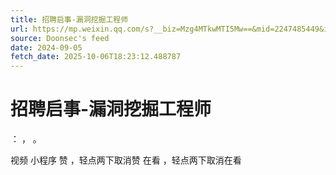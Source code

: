 ```yaml
---
title: 招聘启事-漏洞挖掘工程师
url: https://mp.weixin.qq.com/s?__biz=Mzg4MTkwMTI5Mw==&mid=2247485449&idx=1&sn=6da3eb65c8cdd4717a3098a097183c09
source: Doonsec's feed
date: 2024-09-05
fetch_date: 2025-10-06T18:23:12.488787
---
```


# 招聘启事-漏洞挖掘工程师

：
，
。

视频
小程序
赞
，轻点两下取消赞
在看
，轻点两下取消在看